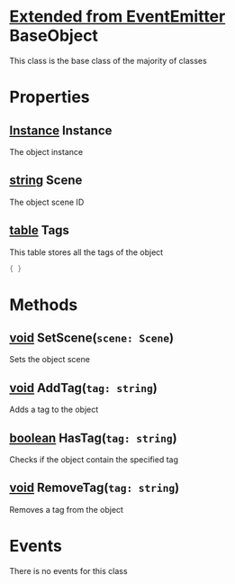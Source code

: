# [Extended from EventEmitter](EventEmitter.md) BaseObject 
This class is the base class of the majority of classes
	 
# Properties

## [Instance](Instance.md) Instance
The object instance
  
## [string](string.md) Scene
The object scene ID
  
## [table](table.md) Tags 
This table stores all the tags of the object
 
```lua
{ }
```


# Methods
## [void](https://create.roblox.com/docs/scripting/luau/nil) SetScene(`scene: Scene`) 
 Sets the object scene
	
## [void](https://create.roblox.com/docs/scripting/luau/nil) AddTag(`tag: string`) 
 Adds a tag to the object
	
## [boolean](https://create.roblox.com/docs/scripting/luau/booleans) HasTag(`tag: string`) 
 Checks if the object contain the specified tag
	
## [void](https://create.roblox.com/docs/scripting/luau/nil) RemoveTag(`tag: string`) 
 Removes a tag from the object
	


# Events
There is no events for this class


